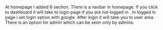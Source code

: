  At homepage I added 6 section. There is a navbar in homepage. If you click to dashboard it will take to login page if you are not logged in . In logged in page i set login option with google. After login it will take you to user area. There is an option for admin which can be seen only by admins. 